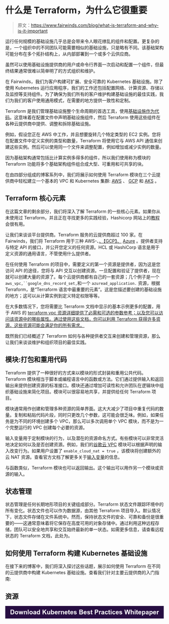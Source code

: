 # 什么是 Terraform，为什么它很重要

> 原文：<https://www.fairwinds.com/blog/what-is-terraform-and-why-is-it-important>

 运行任何规模的基础设施几乎总是会带来令人眼花缭乱的组件和配置。更复杂的是，一个组织中的不同团队可能需要相似的基础设施，只是略有不同。该基础架构可能分布在多个拓扑结构上，从内部部署到一个或多个云供应商。

虽然可以使用基础设施提供商的用户或命令行界面一次启动和配置一个组件，但最终结果通常很难以简单明了的方式组织和维护。

在 Fairwinds，我们为客户构建可扩展、安全可靠的 Kubernetes 基础设施。除了使用 Kubernetes 运行应用程序，我们的工作还包括配置网络、计算资源、存储以及监控等支持组件。为了确保为我们所有的客户维护构建基础设施的最佳实践，我们为我们的客户使用通用模式，在需要的地方提供一致性和定制。

Terraform 是我们管理基础设施整个生命周期的首选工具，使用[基础设施作为代码](/blog/why-infrastructure-as-code-kubernetes)。这意味着在配置文件中声明基础设施组件，然后 Terraform 使用这些组件在各种云提供商中提供、调整和拆除基础设施。

例如，假设您正在 AWS 中工作，并且想要旋转几个特定类型的 EC2 实例。您将在配置文件中定义实例的类型和数量，Terraform 将使用它与 AWS API 通信来创建这些实例。然后可以使用同一个文件来调整配置，例如增加或减少实例的数量。

因为基础架构通常包括比计算实例多得多的组件，所以我们使用称为模块的 Terraform 功能将多个基础架构组件组合成大型、可重用和可共享的块。

在由四部分组成的博客系列中，我们将展示如何使用 Terraform 模块在三个云提供商中轻松建立一个基本的 VPC 和 Kubernetes 集群: [AWS](/blog/terraform-and-eks-a-step-by-step-guide-to-deploying-your-first-cluster) 、 [GCP](/blog/how-to-use-terraform-with-gke-a-step-by-step-guide-to-deploying-your-first-cluster) 和 [AKS](/blog/getting-started-with-terraform-and-aks-a-step-by-step-guide-to-deploying-your-first-cluster) 。

## **Terraform 核心元素**

在这篇文章的剩余部分，我们将深入了解 Terraform 的一些核心元素。如果你从未使用过 Terraform，并且正在寻找更多的实践经验，Hashicorp 网站上的[教程](https://learn.hashicorp.com/terraform)会很有用。

让我们来谈谈平台提供商。Terraform 服务的云提供商超过 100 家。在 Fairwinds，我们将 Terraform 用于三种 AWS-、[、【GCP】、](https://www.terraform.io/docs/providers/google/index.html) [Azure](https://www.terraform.io/docs/providers/azurerm/index.html) 。提供者支持与特定 API 的接口，并公开您定义的任何资源。HCL 或 HashiCorp 语言是用于定义资源的通用语言，不管使用什么提供者。

在任何使用 Terraform 的项目中，需要定义的第一个资源是提供者，因为这是您访问 API 的途径，您将与 API 交互以创建资源。一旦配置和验证了提供者，现在就可以创建大量的资源了。每个云提供商都有自己的一套资源；几个例子是一个`aws_vpc,``google_dns_record_set,`和一个 `azuread_application.` 资源，根据 Terraform，是“Terraform 语言中最重要的元素”。这是您描述要创建的基础设施的地方；这可以从计算实例到定义特定权限等等。

在大多数情况下，您将需要比 Terraform 文档中显示的基本示例更多的配置，用于 AWS 的 [terraform vpc 资源详细提供了必需和可选的参数参考；以及您可以访问该资源中的哪些属性。通过使用这些文档，你可以利用 Terraform 获得许多资源，这些资源可能会满足你的所有需求。](https://www.terraform.io/docs/providers/aws/r/vpc.html)

既然我们已经概述了 Terraform 如何与各种提供者交互来创建和管理资源，那么让我们来谈谈维护和组织项目的最佳实践。

## 模块:打包和重用代码

Terraform 提供了一种很好的方式来以模块的形式封装和重用公共代码。Terraform 模块相当于脚本或编程语言中的函数或方法。它们通过提供输入和返回输出来提供创建资源的标准接口。模块还通过增加可读性和允许团队在逻辑块中组织基础设施来简化项目。模块可以很容易地共享，并提供给任何 Terraform 项目。

模块通常用作创建和管理多种资源的简单界面。这大大减少了项目中重复代码的数量。复制和粘贴代码片段，同时只更改几个参数，这可能会很乏味。例如，如果任务是为不同的环境创建多个 VPC，那么可以多次调用单个 VPC 模块，而不是为一个完整运行的 VPC 创建每个必要的资源。

输入变量用于定制模块的行为，以及潜在的资源命名方式。有些模块可以非常灵活地决定如何以及是否创建资源。例如，我们的[谷歌云 VPC](https://github.com/FairwindsOps/terraform-gcp-vpc-native/tree/master/default) 模块可以根据声明的输入改变行为。如果用户设置了 `enable_cloud_nat = true` ，该模块将创建额外的云 NAT 资源。查看官方文档了解更多关于[输入变量](https://www.terraform.io/docs/configuration/variables.html)的信息。

与函数类似，Terraform 模块也可以返回输出。这个输出可以用作另一个模块或资源的输入。

## **状态管理**

状态管理是任何长期地形项目的关键组成部分。Terraform 状态文件跟踪环境中的所有变化。状态文件也可以作为数据源，由其他 Terraform 项目导入。默认情况下，状态文件存储在文件系统中。然而，保持状态文件的安全、可靠和备份是很重要的——这通常意味着将它保存在高度可用的对象存储中。通过利用这种远程存储，团队可以安全地共享和交互始终最新的单一状态。如需更多信息，请查看远程状态的 Terraform 文档，此处为。

## **如何使用 Terraform 构建 Kubernetes 基础设施**

在接下来的博客中，我们将深入探讨这些话题，展示如何使用 Terraform 在不同的云提供商中构建 Kubernetes 基础设施。查看我们针对主要云提供商的入门指南:

## 资源

[![Download Kubernetes Best Practices Whitepaper](img/c38df324d5163c7ccc9c6b998a78ad26.png)](https://cta-redirect.hubspot.com/cta/redirect/2184645/cb39a009-a458-4282-9211-41e010cb3376)